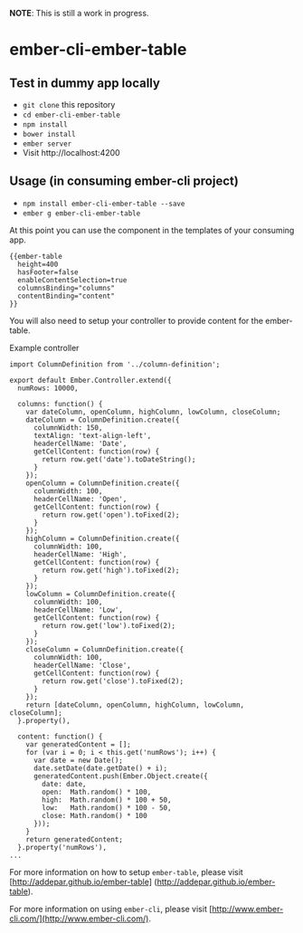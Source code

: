 **NOTE**: This is still a work in progress.

# ember-cli-ember-table

## Test in dummy app locally

* `git clone` this repository
* `cd ember-cli-ember-table`
* `npm install`
* `bower install`
* `ember server`
* Visit http://localhost:4200

## Usage (in consuming ember-cli project)

* `npm install ember-cli-ember-table --save`
* `ember g ember-cli-ember-table`

At this point you can use the component in the templates of your consuming app.

    {{ember-table
      height=400
      hasFooter=false
      enableContentSelection=true
      columnsBinding="columns"
      contentBinding="content"
    }}

You will also need to setup your controller to provide content for the ember-table.

Example controller

    import ColumnDefinition from '../column-definition';

    export default Ember.Controller.extend({
      numRows: 10000,

      columns: function() {
        var dateColumn, openColumn, highColumn, lowColumn, closeColumn;
        dateColumn = ColumnDefinition.create({
          columnWidth: 150,
          textAlign: 'text-align-left',
          headerCellName: 'Date',
          getCellContent: function(row) {
            return row.get('date').toDateString();
          }
        });
        openColumn = ColumnDefinition.create({
          columnWidth: 100,
          headerCellName: 'Open',
          getCellContent: function(row) {
            return row.get('open').toFixed(2);
          }
        });
        highColumn = ColumnDefinition.create({
          columnWidth: 100,
          headerCellName: 'High',
          getCellContent: function(row) {
            return row.get('high').toFixed(2);
          }
        });
        lowColumn = ColumnDefinition.create({
          columnWidth: 100,
          headerCellName: 'Low',
          getCellContent: function(row) {
            return row.get('low').toFixed(2);
          }
        });
        closeColumn = ColumnDefinition.create({
          columnWidth: 100,
          headerCellName: 'Close',
          getCellContent: function(row) {
            return row.get('close').toFixed(2);
          }
        });
        return [dateColumn, openColumn, highColumn, lowColumn, closeColumn];
      }.property(),

      content: function() {
        var generatedContent = [];
        for (var i = 0; i < this.get('numRows'); i++) {
          var date = new Date();
          date.setDate(date.getDate() + i);
          generatedContent.push(Ember.Object.create({
            date: date,
            open:  Math.random() * 100,
            high:  Math.random() * 100 + 50,
            low:   Math.random() * 100 - 50,
            close: Math.random() * 100
          }));
        }
        return generatedContent;
      }.property('numRows'),
    ...


For more information on how to setup `ember-table`, please visit [http://addepar.github.io/ember-table] (http://addepar.github.io/ember-table).

For more information on using `ember-cli`, please visit [http://www.ember-cli.com/](http://www.ember-cli.com/).
